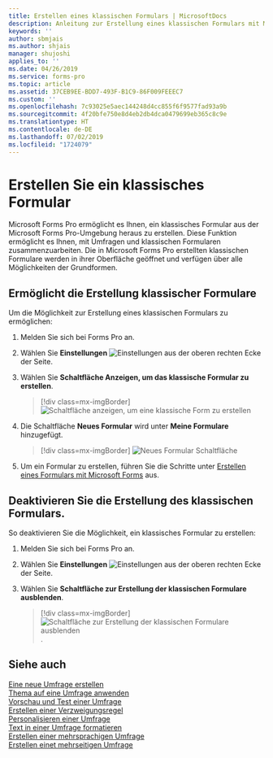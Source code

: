 ```yaml
---
title: Erstellen eines klassischen Formulars | MicrosoftDocs
description: Anleitung zur Erstellung eines klassischen Formulars mit Microsoft Forms Pro.
keywords: ''
author: sbmjais
ms.author: shjais
manager: shujoshi
applies_to: ''
ms.date: 04/26/2019
ms.service: forms-pro
ms.topic: article
ms.assetid: 37CEB9EE-BDD7-493F-B1C9-86F009FEEEC7
ms.custom: ''
ms.openlocfilehash: 7c93025e5aec144248d4cc855f6f9577fad93a9b
ms.sourcegitcommit: 4f20bfe750e8d4eb2db4dca0479699eb365c8c9e
ms.translationtype: HT
ms.contentlocale: de-DE
ms.lasthandoff: 07/02/2019
ms.locfileid: "1724079"
---
```

# <a name="create-a-classic-form"></a>Erstellen Sie ein klassisches Formular



Microsoft Forms Pro ermöglicht es Ihnen, ein klassisches Formular aus der Microsoft Forms Pro-Umgebung heraus zu erstellen. Diese Funktion ermöglicht es Ihnen, mit Umfragen und klassischen Formularen zusammenzuarbeiten. Die in Microsoft Forms Pro erstellten klassischen Formulare werden in ihrer Oberfläche geöffnet und verfügen über alle Möglichkeiten der Grundformen. 

## <a name="enable-creation-of-classic-form"></a>Ermöglicht die Erstellung klassischer Formulare

Um die Möglichkeit zur Erstellung eines klassischen Formulars zu ermöglichen:

1. Melden Sie sich bei Forms Pro an.

2. Wählen Sie **Einstellungen** ![Einstellungen](media/settings-icon.png "Einstellungen") aus der oberen rechten Ecke der Seite.

3. Wählen Sie **Schaltfläche Anzeigen, um das klassische Formular zu erstellen**.

    > [!div class=mx-imgBorder]
    > ![Schaltfläche anzeigen, um eine klassische Form zu erstellen](media/classic-form-button-show.png "Schaltfläche anzeigen, um eine klassische Form zu erstellen") 

4. Die Schaltfläche **Neues Formular** wird unter **Meine Formulare** hinzugefügt.

    > [!div class=mx-imgBorder]
    > ![Neues Formular Schaltfläche](media/new-form-button.png "Neues Formular Schaltfläche") 

5. Um ein Formular zu erstellen, führen Sie die Schritte unter [Erstellen eines Formulars mit Microsoft Forms](https://support.office.com/en-us/article/create-a-form-with-microsoft-forms-4ffb64cc-7d5d-402f-b82e-b1d49418fd9d) aus.


## <a name="disable-creation-of-classic-form"></a>Deaktivieren Sie die Erstellung des klassischen Formulars.

So deaktivieren Sie die Möglichkeit, ein klassisches Formular zu erstellen:

1. Melden Sie sich bei Forms Pro an.

2. Wählen Sie **Einstellungen** ![Einstellungen](media/settings-icon.png "Einstellungen") aus der oberen rechten Ecke der Seite.

3. Wählen Sie **Schaltfläche zur Erstellung der klassischen Formulare ausblenden**.

    > [!div class=mx-imgBorder]
    > ![Schaltfläche zur Erstellung der klassischen Formulare ausblenden](media/classic-form-button-hide.png "Schaltfläche zur Erstellung der klassischen Formulare ausblenden"). 

## <a name="see-also"></a>Siehe auch

[Eine neue Umfrage erstellen](create-new-survey.md)<br>
[Thema auf eine Umfrage anwenden](apply-theme.md)<br>
[Vorschau und Test einer Umfrage](preview-test-survey.md)<br>
[Erstellen einer Verzweigungsregel](create-branching-rule.md)<br>
[Personalisieren einer Umfrage](personalize-survey.md)<br>
[Text in einer Umfrage formatieren](survey-text-format.md)<br>
[Erstellen einer mehrsprachigen Umfrage](create-multilingual-survey.md)<br>
[Erstellen einet mehrseitigen Umfrage](create-multipage-survey.md)